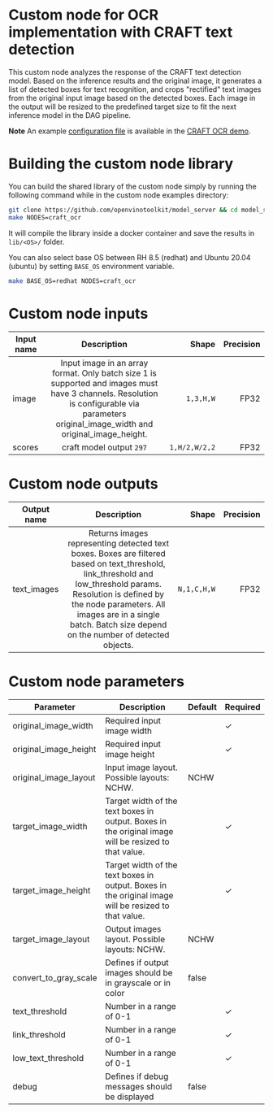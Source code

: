 # Custom node for OCR implementation with CRAFT text detection

This custom node analyzes the response of the CRAFT text detection model. Based
on the inference results and the original image, it generates a list of
detected boxes for text recognition, and crops "rectified" text images from the
original input image based on the detected boxes. Each image in the output will
be resized to the predefined target size to fit the next inference model in the
DAG pipeline.

**Note** An example [configuration file](demos/optical_character_recognition/python/config.json) is available in the [CRAFT OCR demo](demos/optical_character_recognition/python/).

# Building the custom node library

You can build the shared library of the custom node simply by running the following command while in the custom node examples directory:
```bash
git clone https://github.com/openvinotoolkit/model_server && cd model_server/src/custom_nodes
make NODES=craft_ocr
```
It will compile the library inside a docker container and save the results in `lib/<OS>/` folder.

You can also select base OS between RH 8.5 (redhat) and Ubuntu 20.04 (ubuntu) by setting `BASE_OS` environment variable.
```bash
make BASE_OS=redhat NODES=craft_ocr
```

# Custom node inputs

| Input name       | Description           | Shape  | Precision |
| ------------- |:-------------:| -----:| ------:|
| image      | Input image in an array format. Only batch size 1 is supported and images must have 3 channels. Resolution is configurable via parameters original_image_width and original_image_height. | `1,3,H,W` | FP32 |
| scores      | craft model output `297` | `1,H/2,W/2,2` | FP32 |


# Custom node outputs

| Output name        | Description           | Shape  | Precision |
| ------------- |:-------------:| -----:| -------:|
| text_images      | Returns images representing detected text boxes. Boxes are filtered based on text_threshold, link_threshold and low_threshold params. Resolution is defined by the node parameters. All images are in a single batch. Batch size depend on the number of detected objects.  | `N,1,C,H,W` | FP32 |

# Custom node parameters

| Parameter        | Description           | Default  | Required |
| ------------- | ------------- | ------------- | ----------- |
| original_image_width  | Required input image width |  | &check; |
| original_image_height  | Required input image height |  | &check; |
| original_image_layout  | Input image layout. Possible layouts: NCHW. | NCHW | |
| target_image_width | Target width of the text boxes in output. Boxes in the original image will be resized to that value.  |  | &check; |
| target_image_height  | Target width of the text boxes in output. Boxes in the original image will be resized to that value. |  | &check; |
| target_image_layout  | Output images layout. Possible layouts: NCHW. | NCHW | |
| convert_to_gray_scale  | Defines if output images should be in grayscale or in color  | false | |
| text_threshold | Number in a range of 0-1 |  | &check; |
| link_threshold | Number in a range of 0-1 |  | &check; |
| low_text_threshold | Number in a range of 0-1 |  | &check; |
| debug  | Defines if debug messages should be displayed | false | |
